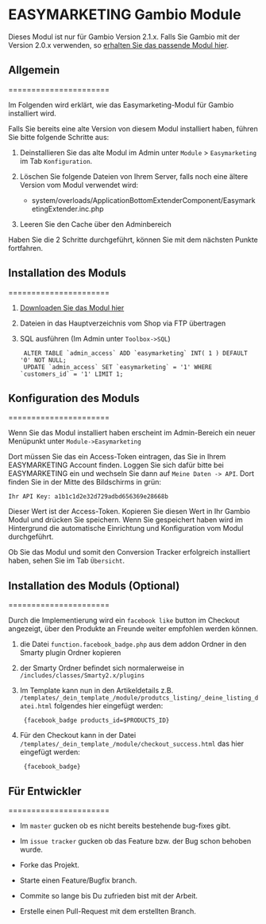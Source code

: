 # EASYMARKETING Gambio Module

Dieses Modul ist nur für Gambio Version 2.1.x.
Falls Sie Gambio mit der Version 2.0.x verwenden, so [erhalten Sie das passende Modul hier](https://github.com/EASYMARKETING/gambio/tree/v2.0.x).

## Allgemein
======================

Im Folgenden wird erklärt, wie das Easymarketing-Modul für Gambio installiert wird.

Falls Sie bereits eine alte Version von diesem Modul installiert haben, führen Sie bitte folgende Schritte aus:

1. Deinstallieren Sie das alte Modul im Admin unter `Module` > `Easymarketing` im Tab `Konfiguration`.

2. Löschen Sie folgende Dateien von Ihrem Server, falls noch eine ältere Version vom Modul verwendet wird:
   - system/overloads/ApplicationBottomExtenderComponent/EasymarketingExtender.inc.php

3. Leeren Sie den Cache über den Adminbereich

Haben Sie die 2 Schritte durchgeführt, können Sie mit dem nächsten Punkte fortfahren.

## Installation des Moduls
======================

1. [Downloaden Sie das Modul hier](https://github.com/EASYMARKETING/gambio/archive/v2.1.x.zip)

2. Dateien in das Hauptverzeichnis vom Shop via FTP übertragen

3. SQL ausführen (Im Admin unter `Toolbox->SQL`)

		ALTER TABLE `admin_access` ADD `easymarketing` INT( 1 ) DEFAULT '0' NOT NULL;
		UPDATE `admin_access` SET `easymarketing` = '1' WHERE `customers_id` = '1' LIMIT 1;

## Konfiguration des Moduls
======================

Wenn Sie das Modul installiert haben erscheint im Admin-Bereich ein neuer Menüpunkt unter `Module->Easymarketing`

Dort müssen Sie das ein Access-Token eintragen, das Sie in Ihrem EASYMARKETING Account finden. Loggen Sie sich dafür bitte bei EASYMARKETING ein und wechseln Sie dann auf `Meine Daten -> API`. Dort finden Sie in der Mitte des Bildschirms in grün: 

`Ihr API Key: a1b1c1d2e32d729adbd656369e28668b`

Dieser Wert ist der Access-Token. Kopieren Sie diesen Wert in Ihr Gambio Modul und drücken Sie speichern. Wenn Sie gespeichert haben wird im Hintergrund die automatische Einrichtung und Konfiguration vom Modul durchgeführt.

Ob Sie das Modul und somit den Conversion Tracker erfolgreich installiert haben, sehen Sie im Tab `Übersicht`.

## Installation des Moduls (Optional)
======================

Durch die Implementierung wird ein `facebook like` button im Checkout angezeigt, über den Produkte an Freunde weiter empfohlen werden können.

1. die Datei `function.facebook_badge.php` aus dem addon Ordner in den Smarty plugin Ordner kopieren

2. der Smarty Ordner befindet sich normalerweise in `/includes/classes/Smarty2.x/plugins`

3. Im Template kann nun in den Artikeldetails z.B. `/templates/_dein_template_/module/produtcs_listing/_deine_listing_datei.html` folgendes hier eingefügt werden:

		{facebook_badge products_id=$PRODUCTS_ID}

4. Für den Checkout kann in der Datei `/templates/_dein_template_/module/checkout_success.html` das hier eingefügt werden:

		{facebook_badge}

## Für Entwickler
======================

* Im `master` gucken ob es nicht bereits bestehende bug-fixes gibt.

* Im `issue tracker` gucken ob das Feature bzw. der Bug schon behoben wurde.

* Forke das Projekt.

* Starte einen Feature/Bugfix branch.

* Commite so lange bis Du zufrieden bist mit der Arbeit.

* Erstelle einen Pull-Request mit dem erstellten Branch.
